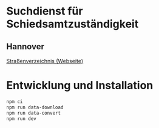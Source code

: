 Suchdienst für Schiedsamtzuständigkeit
======================================

Hannover
--------

[Straßenverzeichnis (Webseite)](https://www.hannover.de/Leben-in-der-Region-Hannover/Verwaltungen-Kommunen/Die-Verwaltung-der-Landeshauptstadt-Hannover/Dezernate-und-Fachbereiche-der-LHH/Stadtentwicklung-und-Bauen/Fachbereich-Planen-und-Stadtentwicklung/Geoinformation/Open-GeoData/Stra%C3%9Fenverzeichnis])


Entwicklung und Installation
============================

```bash
npm ci
npm run data-download
npm run data-convert
npm run dev
```